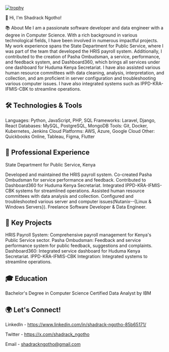 [![trophy](https://github-profile-trophy.vercel.app/?username=ShadrackNN)](https://github.com/ShadrackNN/github-profile-trophy)

👋 Hi, I'm Shadrack Ngotho!

📚 About Me
I am a passionate software developer and data engineer with a degree in Computer Science. With a rich background in various technological fields, I have been involved in numerous impactful projects. My work experience spans the State Department for Public Service, where I was part of the team that developed the HRIS payroll system. Additionally, I contributed to the creation of Pasha Ombudsman, a service, performance, and feedback system, and Dashboard360, which brings all services under one dashboard for Huduma Kenya Secretariat. I have also assisted various human resource committees with data cleaning, analysis, interpretation, and collection, and am proficient in server configuration and troubleshooting various computer issues. I have also integrated systems such as IPPD-KRA-IFMIS-CBK to streamline operations.

## 🛠️ Technologies & Tools
Languages: Python, JavaScript, PHP, SQL
Frameworks: Laravel, Django, React
Databases: MySQL, PostgreSQL, MongoDB
Tools: Git, Docker, Kubernetes, Jenkins
Cloud Platforms: AWS, Azure, Google Cloud
Other: Quickbooks Online, Tableau, Figma, Flutter

## 💼 Professional Experience
State Department for Public Service, Kenya

Developed and maintained the HRIS payroll system.
Co-created Pasha Ombudsman for service performance and feedback.
Contributed to Dashboard360 for Huduma Kenya Secretariat.
Integrated IPPD-KRA-IFMIS-CBK systems for streamlined operations.
Assisted human resource committees with data analysis and collection.
Configured and troubleshooted various server and computer issues(Nutanix--{Linux & Windows Servers}).
Freelance Software Developer & Data Engineer.

## 🌟 Key Projects
HRIS Payroll System: Comprehensive payroll management for Kenya's Public Service sector.
Pasha Ombudsman: Feedback and service performance system for public feedback, suggestions and complaints.
Dashboard360: Integrated service dashboard for Huduma Kenya Secretariat.
IPPD-KRA-IFMIS-CBK Integration: Integrated systems to streamline operations.

## 🎓 Education
Bachelor's Degree in Computer Science
Certified Data Analyst by IBM

## 🌍 Let's Connect!
LinkedIn - https://www.linkedin.com/in/shadrack-ngotho-85b65171/

Twitter - https://x.com/shadrack_ngotho

Email - shadrackngotho@gmail.com
<!--
**ShadrackNN/ShadrackNN** is a ✨ _special_ ✨ repository because its `README.md` (this file) appears on your GitHub profile.

Here are some ideas to get you started:

- 🔭 I’m currently working on ...
- 🌱 I’m currently learning ...
- 👯 I’m looking to collaborate on ...
- 🤔 I’m looking for help with ...
- 💬 Ask me about ...
- 📫 How to reach me: ...
- 😄 Pronouns: ...
- ⚡ Fun fact: ...
-->
